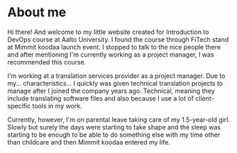 # About me

Hi there! And welcome to my little website created for Introduction to DevOps course at Aalto University. 
I found the course through FiTech stand at Mimmit koodaa launch event. I stopped to talk to the nice people there and 
after mentioning I'm currently working as a project manager, I was recommended this course.

I'm working at a translation services provider as a project manager. Due to my... characteristics... I quickly was given 
technical translation projects to manage after I joined the company years ago. Technical, meaning they include 
translating software files and also because I use a lot of client-specific tools in my work.

Currently, however, I'm on parental leave taking care of my 1.5-year-old girl. Slowly but surely the days were starting 
to take shape and the sleep was starting to be enough to be able to do something else with my time other than childcare
and then Mimmit koodaa entered my life.
